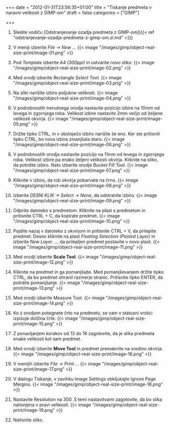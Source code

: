 +++
date = "2012-01-31T23:56:35+01:00"
title = "Tiskanje predmeta v naravni velikosti z GIMP-om"
draft = false
categories = ["GIMP"]

+++

1. Sledite vodiču [Odstranjevanje ozadja predmeta z GIMP-om]({{< ref "odstranjevanje-ozadja-predmeta-z-gimp-om.sl.md" >}})

2. V meniji izberite *File → New …*
{{< image "/images/gimp/object-real-size-print/image-01.png" >}}

3. Pod *Template* izberite *A4 (300ppi)* in ustvarite novo sliko.
{{< image "/images/gimp/object-real-size-print/image-02.png" >}}

4. Med orodji izberite *Rectangle Select Tool*.
{{< image "/images/gimp/object-real-size-print/image-03.png" >}}

5. Na sliki narišite izbiro poljubne velikosti.
{{< image "/images/gimp/object-real-size-print/image-04.png" >}}

6. V podrobnostih trenutnega orodja nastavite pozicijo izbire na 10mm od levega in zgornjega roba. Velikost izbire nastavite 2mm večjo od željene velikosti okvirja.
{{< image "/images/gimp/object-real-size-print/image-05.png" >}}

7. Držite tipko CTRL, in v obstoječo izbiro narišite še eno. Ker ste pritisnili tipko CTRL, bo nova izbira zmanjšala staro.
{{< image "/images/gimp/object-real-size-print/image-06.png" >}}

8. V podrobnostih orodja nastavite pozicijo na 11mm od levega in zgornjega roba. Velikost izbire pa enako željeni velikosti okvirja. Kliknite na sliko, da potrdite izbiro. Nato izberite orodje *Bucket Fill Tool*.
{{< image "/images/gimp/object-real-size-print/image-07.png" >}}

9. Kliknite v izbiro, da rob okvirja pobarvate na črno.
{{< image "/images/gimp/object-real-size-print/image-08.png" >}}

10. Izberite *DESNI KLIK → Select → None*, da odstranite izbiro.
{{< image "/images/gimp/object-real-size-print/image-09.png" >}}

11. Odprite datoteko s predmetom. Kliknite na plast s predmetom in pritisnite CTRL + C, da kopirate predmet.
{{< image "/images/gimp/object-real-size-print/image-10.png" >}}

12. Pojdite nazaj v datoteko z okvirjom in pritisnite CTRL + V, da prilepite predmet. Desno kliknite na plast *Floating Selection (Pasted Layer)* in izberite *New Layer …*, da prilepljen predmet postavite v novo plast.
{{< image "/images/gimp/object-real-size-print/image-11.png" >}}

13. Med orodji izberite **Scale Tool**.
{{< image "/images/gimp/object-real-size-print/image-12.png" >}}

14. Kliknite na predmet in ga pomanjšajte. Med pomanjševanjem držite tipko CTRL, da bo predmet ohranil razmerje stranic. Pritisnite tipko ENTER, da potrdite pomanjšanje.
{{< image "/images/gimp/object-real-size-print/image-13.png" >}}

15. Med orodji izberite Measure Tool.
{{< image "/images/gimp/object-real-size-print/image-14.png" >}}

16. Ko z orodjem potegnete črto na predmetu, se vam v statusni vrstici izpisuje dolžina črte.
{{< image "/images/gimp/object-real-size-print/image-15.png" >}}

17. Z ponavljanjem korakov od 13 do 16 zagotovite, da je slika predmeta enake velikosti kot sam predmet.

18. Med orodji izberite **Move Tool** in predmet premaknite na sredino okvirja.
{{< image "/images/gimp/object-real-size-print/image-16.png" >}}

19. V menijih izberite *File → Print …*
{{< image "/images/gimp/object-real-size-print/image-17.png" >}}

20. V dialogu Tiskanje, v zavihku Image Settings obkljukajte Ignore Page Margins.
{{< image "/images/gimp/object-real-size-print/image-18.png" >}}

21. Nastavite Resolution na 300. S temi nastavitvami zagotovite, da bo slika natisnjena v pravi velikosti.
{{< image "/images/gimp/object-real-size-print/image-19.png" >}}

22. Natisnite sliko.


